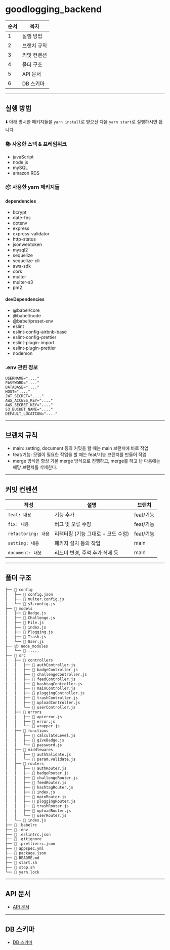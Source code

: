 # goodlogging_backend

순서 | 목차 
| --- | ---
| 1 | 실행 방법 
| 2 | 브랜치 규칙
| 3 | 커밋 컨벤션
| 4 | 폴더 구조
| 5 | API 문서
| 6 | DB 스키마
* * *

## 실행 방법
⬇️ 아래 명시한 패키지들을 ```yarn install```로 받으신 다음 ```yarn start```로 실행하시면 됩니다
### 📚 사용한 스택 & 프레임워크
* javaScript
* node.js
* mySQL
* amazon RDS
### 📦 사용한 yarn 패키지들
#### dependencies
* bcrypt
* date-fns
* dotenv
* express
* express-validator
* http-status
* jsonwebtoken
* mysql2
* sequelize
* sequelize-cli
* aws-sdk
* cors
* multer
* multer-s3
* pm2
#### devDependencies
* @babel/core
* @babel/node
* @babel/preset-env
* eslint
* eslint-config-airbnb-base
* eslint-config-prettier
* eslint-plugin-import
* eslint-plugin-prettier
* nodemon
### .env 관련 정보
```
USERNAME="...."
PASSWORD="...."
DATABASE="...."
HOST="...."
JWT_SECRET="...."
AWS_ACCESS_KEY="...."
AWS_SECRET_KEY="...."
S3_BUCKET_NAME="...."
DEFAULT_LOCATION="...."
```
* * *

## 브랜치 규칙
* main: setting, document 등의 커밋을 할 때는 main 브랜치에 바로 작업
* feat/기능: 모델이 필요한 작업을 할 때는 feat/기능 브랜치를 만들어 작업
* merge 방식은 항상 기본 merge 방식으로 진행하고, merge를 하고 난 다음에는 해당 브랜치를 삭제한다.
* * * 

## 커밋 컨벤션
작성 | 설명 | 브랜치
| --- | --- | ---
| ```feat: 내용``` | 기능 추가 | feat/기능
| ```fix: 내용``` | 버그 및 오류 수정 | feat/기능
| ```refactoring: 내용``` | 리팩터링 (기능 그대로 + 코드 수정) | feat/기능
| ```setting: 내용``` | 패키지 설치 등의 작업 | main
| ```document: 내용``` | 리드미 변경, 주석 추가 삭제 등 | main
* * *

## 폴더 구조
```bash
├── 📂 config
│   ├── 📜 config.json
│   ├── 📜 multer.config.js
│   └── 📜 s3.config.js
├── 📂 models
│   ├── 📜 Badge.js
│   ├── 📜 Challenge.js
│   ├── 📜 File.js
│   ├── 📜 index.js
│   ├── 📜 Plogging.js
│   ├── 📜 Trash.js
│   └── 📜 User.js
├── 📦 node_modules
│   └── 📂 .....
├── 📂 src
│   ├── 📂 controllers
│   │   ├── 📜 authController.js
│   │   ├── 📜 badgeController.js
│   │   ├── 📜 challengeController.js
│   │   ├── 📜 feedController.js
│   │   ├── 📜 hashtagController.js
│   │   ├── 📜 mainController.js
│   │   ├── 📜 ploggingController.js
│   │   ├── 📜 trashController.js
│   │   ├── 📜 uploadController.js
│   │   └── 📜 userController.js
│   ├── 📂 errors
│   │   ├── 📜 apierror.js
│   │   ├── 📜 error.js
│   │   └── 📜 wrapper.js
│   ├── 📂 functions
│   │   ├── 📜 calculateLevel.js
│   │   ├── 📜 giveBadge.js
│   │   └── 📜 password.js
│   ├── 📂 middlewares
│   │   ├── 📜 authValidate.js
│   │   └── 📜 param.validate.js
│   ├── 📂 routers
│   │   ├── 📜 authRouter.js
│   │   ├── 📜 badgeRouter.js
│   │   ├── 📜 challengeRouter.js
│   │   ├── 📜 feedRouter.js
│   │   ├── 📜 hashtagRouter.js
│   │   ├── 📜 index.js
│   │   ├── 📜 mainRouter.js
│   │   ├── 📜 ploggingRouter.js
│   │   ├── 📜 trashRouter.js
│   │   ├── 📜 uploadRouter.js
│   │   └── 📜 userRouter.js
│   └── 📜 index.js
├── 📜 .babelrc
├── 📜 .env
├── 📜 .eslintrc.json
├── 📜 .gitignore
├── 📜 .prettierrc.json
├── 📜 appspec.yml
├── 📜 package.json
├── 📜 README.md
├── 📜 start.sh
├── 📜 stop.sh
└── 📜 yarn.lock
``` 
* * *

## API 문서
* [API 문서](https://burnt-dahlia-f9e.notion.site/API-fef523bc86db48fd9515d1feeddf5517)

* * *

## DB 스키마
* [DB 스키마](https://burnt-dahlia-f9e.notion.site/DB-308d3a8941ff4320b33e7bc6deb496d3)